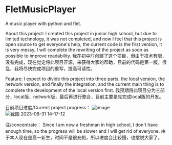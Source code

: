 # FletMusicPlayer
A music player with python and flet.

About this project:
  I created this project in junior high school, but due to limited technology, it was not completed, and now I feel that this project is open source to get everyone's help, the current code is the first version, it is very messy, I will complete the rewriting of the project as soon as possible to improve readability.
  我在初中时创建了这个项目，但由于技术有限，没有完成，现在觉定将此项目开源，来获得大家的帮助，目前的代码是第一版，很乱，我将尽快完成项目的重写，提高可读性。

Feature:
  I expect to divide this project into three parts, the local version, the network version, and finally the integration, and the current main thing is to complete the development of the local version first.
  我预期将此项目分为三部分，local版，network版，最后再进行整合，目前主要是先完成local版的开发。

目前项目进度/Current project progress：
  ![image](https://github.com/AthenaRoland/FletMusicPlayer/assets/143491047/99483b62-b8bc-44b2-9ae6-494844dd7288)
  ![截图 2023-08-31 14-17-12](https://github.com/AthenaRoland/FletMusicPlayer/assets/143491047/a0bc6c74-67fa-457a-9518-ad83671e44e3)

注/concentrate：
  Since I am now a freshman in high school, I don't have enough time, so the progress will be slower and I will get rid of everyone.
  由于本人现在是高一新生，时间不是很充裕，所以进度会比较慢，也摆脱大家了。
